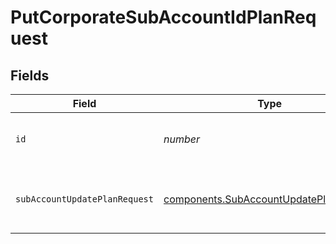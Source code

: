 # PutCorporateSubAccountIdPlanRequest


## Fields

| Field                                                                                            | Type                                                                                             | Required                                                                                         | Description                                                                                      | Example                                                                                          |
| ------------------------------------------------------------------------------------------------ | ------------------------------------------------------------------------------------------------ | ------------------------------------------------------------------------------------------------ | ------------------------------------------------------------------------------------------------ | ------------------------------------------------------------------------------------------------ |
| `id`                                                                                             | *number*                                                                                         | :heavy_check_mark:                                                                               | Id of the sub-account organization                                                               |                                                                                                  |
| `subAccountUpdatePlanRequest`                                                                    | [components.SubAccountUpdatePlanRequest](../../models/components/subaccountupdateplanrequest.md) | :heavy_check_mark:                                                                               | Values to update a sub-account plan                                                              | {"credits":{"email":5000},"features":{"users":15,"landingPage":20,"inbox":10}}                   |